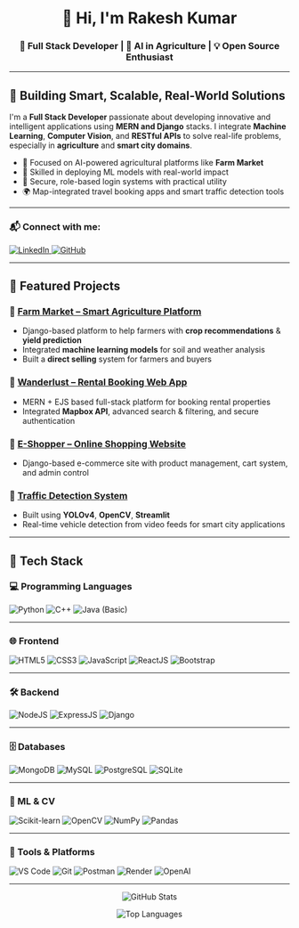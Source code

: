 <img src="https://steamuserimages-a.akamaihd.net/ugc/2438013375536940927/D370DBF7BFC83ED36F783F08A598FFF3E71A1D61/?imw=5000&imh=5000&ima=fit&impolicy=Letterbox&imcolor=%23000000&letterbox=false" alt="">

<h1 align="center">👋 Hi, I'm Rakesh Kumar </h1>
<h3 align="center">🚀 Full Stack Developer | 🤖 AI in Agriculture | 💡 Open Source Enthusiast</h3>

---

## 🚀 Building Smart, Scalable, Real-World Solutions

I'm a **Full Stack Developer** passionate about developing innovative and intelligent applications using **MERN and Django** stacks. I integrate **Machine Learning**, **Computer Vision**, and **RESTful APIs** to solve real-life problems, especially in **agriculture** and **smart city domains**.

- 🌾 Focused on AI-powered agricultural platforms like **Farm Market**
- 🧠 Skilled in deploying ML models with real-world impact
- 🔐 Secure, role-based login systems with practical utility
- 🌍 Map-integrated travel booking apps and smart traffic detection tools

---

<h3 align="left">📬 Connect with me:</h3>
<p align="left">
  <a href="https://www.linkedin.com/in/rakesh-kumar-b64934284/" target="_blank">
    <img src="https://img.shields.io/badge/LinkedIn-0077B5?style=flat-square&logo=linkedin&logoColor=white" alt="LinkedIn" />
  </a>
  <a href="https://github.com/mishrarakesh-1902" target="_blank">
    <img src="https://img.shields.io/badge/GitHub-181717?style=flat-square&logo=github&logoColor=white" alt="GitHub" />
  </a>
</p>

---

## 💼 Featured Projects

### 🌱 [Farm Market – Smart Agriculture Platform](https://farm-market-project-8.onrender.com)
- Django-based platform to help farmers with **crop recommendations** & **yield prediction**
- Integrated **machine learning models** for soil and weather analysis
- Built a **direct selling** system for farmers and buyers

### 🏡 [Wanderlust – Rental Booking Web App](https://majorproject-lg4r.onrender.com)
- MERN + EJS based full-stack platform for booking rental properties
- Integrated **Mapbox API**, advanced search & filtering, and secure authentication

### 🛒 [E-Shopper – Online Shopping Website](https://e-commerce-4-l3fc.onrender.com)
- Django-based e-commerce site with product management, cart system, and admin control

### 🚦 [Traffic Detection System](https://github.com/mishrarakesh-1902/traffic-detection)
- Built using **YOLOv4**, **OpenCV**, **Streamlit**
- Real-time vehicle detection from video feeds for smart city applications

---

## 🧠 Tech Stack

### 💻 Programming Languages
![Python](https://img.shields.io/badge/Python-3776AB?style=flat-square&logo=python&logoColor=white)
![C++](https://img.shields.io/badge/C%2B%2B-00599C?style=flat-square&logo=c%2B%2B&logoColor=white)
![Java (Basic)](https://img.shields.io/badge/Java-Basic-orange?style=flat-square)

---

### 🌐 Frontend
![HTML5](https://img.shields.io/badge/HTML5-E34F26?style=flat-square&logo=html5&logoColor=white)
![CSS3](https://img.shields.io/badge/CSS3-1572B6?style=flat-square&logo=css3&logoColor=white)
![JavaScript](https://img.shields.io/badge/JavaScript-F7DF1E?style=flat-square&logo=javascript&logoColor=black)
![ReactJS](https://img.shields.io/badge/React-20232A?style=flat-square&logo=react&logoColor=61DAFB)
![Bootstrap](https://img.shields.io/badge/Bootstrap-563D7C?style=flat-square&logo=bootstrap&logoColor=white)

---

### 🛠 Backend
![NodeJS](https://img.shields.io/badge/Node.js-339933?style=flat-square&logo=nodedotjs&logoColor=white)
![ExpressJS](https://img.shields.io/badge/Express.js-000000?style=flat-square&logo=express&logoColor=white)
![Django](https://img.shields.io/badge/Django-092E20?style=flat-square&logo=django&logoColor=white)

---

### 🗄 Databases
![MongoDB](https://img.shields.io/badge/MongoDB-47A248?style=flat-square&logo=mongodb&logoColor=white)
![MySQL](https://img.shields.io/badge/MySQL-4479A1?style=flat-square&logo=mysql&logoColor=white)
![PostgreSQL](https://img.shields.io/badge/PostgreSQL-336791?style=flat-square&logo=postgresql&logoColor=white)
![SQLite](https://img.shields.io/badge/SQLite-003B57?style=flat-square&logo=sqlite&logoColor=white)

---

### 🤖 ML & CV
![Scikit-learn](https://img.shields.io/badge/Scikit--learn-F7931E?style=flat-square&logo=scikit-learn&logoColor=white)
![OpenCV](https://img.shields.io/badge/OpenCV-5C3EE8?style=flat-square&logo=opencv&logoColor=white)
![NumPy](https://img.shields.io/badge/Numpy-013243?style=flat-square&logo=numpy&logoColor=white)
![Pandas](https://img.shields.io/badge/Pandas-150458?style=flat-square&logo=pandas&logoColor=white)

---

### 🧰 Tools & Platforms
![VS Code](https://img.shields.io/badge/VS%20Code-007ACC?style=flat-square&logo=visual-studio-code&logoColor=white)
![Git](https://img.shields.io/badge/Git-F05032?style=flat-square&logo=git&logoColor=white)
![Postman](https://img.shields.io/badge/Postman-FF6C37?style=flat-square&logo=postman&logoColor=white)
![Render](https://img.shields.io/badge/Render-46E3B7?style=flat-square)
![OpenAI](https://img.shields.io/badge/OpenAI-412991?style=flat-square&logo=openai&logoColor=white)

---

<p align="center">
  <img src="https://github-readme-stats.vercel.app/api?username=mishrarakesh-1902&show_icons=true&theme=tokyonight&count_private=true" alt="GitHub Stats" />
</p>
<p align="center">
  <img src="https://github-readme-stats.vercel.app/api/top-langs/?username=mishrarakesh-1902&layout=compact&theme=tokyonight" alt="Top Languages" />
</p>
